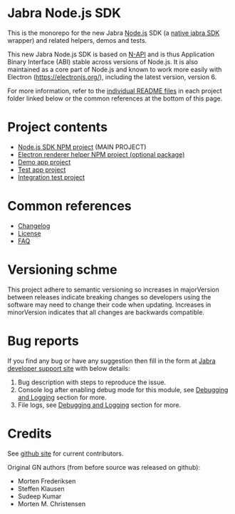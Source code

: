 # Jabra Node.js SDK

This is the monorepo for the new Jabra [Node.js](https://nodejs.org) SDK (a [native jabra SDK](https://developer.jabra.com/site/global/sdks/overview/index.gsp) wrapper) and related helpers, demos and tests.

This new Jabra Node.js SDK is based on [N-API](https://nodejs.org/api/n-api.html) and is thus Application Binary Interface (ABI) stable across versions of Node.js. It is also maintained as a core part of Node.js and known to work more easily with Electron (https://electronjs.org/), including the latest version, version 6.

For more information, refer to the [individual README files](#Project-Contents) in each project folder linked below or the common references at the bottom of this page.

# Project contents
- [Node.js SDK NPM project](nodesdk/README.md) (MAIN PROJECT)
- [Electron renderer helper NPM project (optional package)](electronrendererhelper/README.md)
- [Demo app project](demoapp/README.md)
- [Test app project](testapp/README.md)
- [Integration test project](integrationtest/README.md)

# Common references
- [Changelog](CHANGELOG.md)
- [License](LICENSE.md)
- [FAQ](FAQ.md)

# Versioning schme

This project adhere to semantic versioning so increases in majorVersion between releases indicate breaking changes so developers using the software may need to change their code when updating. Increases in minorVersion indicates that all changes are backwards compatible.

# Bug reports
If you find any bug or have any suggestion then fill in the form at [Jabra developer support site](https://developer.jabra.com) with below details:

1. Bug description with steps to reproduce the issue.
2. Console log after enabling debug mode for this module, see [Debugging and Logging](nodesdk/README.md#debugging-and-logging) section for more.
3. File logs, see [Debugging and Logging](nodesdk/README.md#debugging-and-logging) section for more.

# Credits

See [github site](https://github.com/gnaudio/jabra-node-sdk/graphs/contributors) for current contributors.

Original GN authors (from before source was released on github):
- Morten Frederiksen
- Steffen Klausen
- Sudeep Kumar
- Morten M. Christensen

